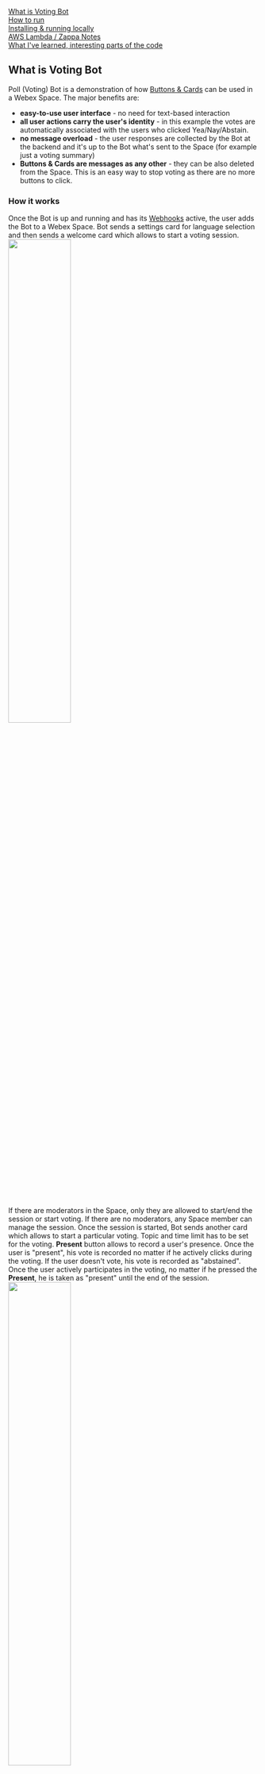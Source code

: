 [What is Voting Bot](#what-is-voting-bot)  
[How to run](#how-to-run)  
[Installing & running locally](#installing--running-locally)  
[AWS Lambda / Zappa Notes](#aws-lambda--zappa-notes)  
[What I've learned, interesting parts of the code](#what-ive-learned-interesting-parts-of-the-code)  
## What is Voting Bot
Poll (Voting) Bot is a demonstration of how [Buttons & Cards](https://developer.webex.com/docs/api/guides/cards) can be used
in a Webex Space. The major benefits are:
* **easy-to-use user interface** - no need for text-based interaction
* **all user actions carry the user's identity** - in this example the votes are automatically associated with the users
who clicked Yea/Nay/Abstain.
* **no message overload** - the user responses are collected by the Bot at the backend and it's up to the Bot what's sent
to the Space (for example just a voting summary)
* **Buttons & Cards are messages as any other** - they can be also deleted from the Space. This is an easy way to stop voting as
there are no more buttons to click.
### How it works
Once the Bot is up and running and has its [Webhooks](https://developer.webex.com/docs/api/guides/webhooks) active, the user
adds the Bot to a Webex Space. Bot sends a settings card for language selection and then sends a welcome card which allows
to start a voting session.  
<img src="./images/bot_invite_1.png" width="50%">  
If there are moderators in the Space, only they are allowed to start/end the session or start voting. If there are no moderators,
any Space member can manage the session. Once the session is started, Bot sends another card which allows to start
a particular voting. Topic and time limit has to be set for the voting. **Present** button allows to record a user's presence.
Once the user is "present", his vote is recorded no matter if he actively clicks during the voting. If the user doesn't vote,
his vote is recorded as "abstained". Once the user actively participates in the voting, no matter if he pressed the **Present**,
he is taken as "present" until the end of the session.  
<img src="./images/voting_start_1.png" width="50%">  
Voting card is sent to the Space and all Space members can click the buttons. Last click is taken as valid for each user.  
<img src="./images/voting_card_1.png" width="50%">  
At the end of the time limit or if a user clicks **End voting**, the voting card is deleted and no more votes can be cast. Voting
summary with optional Excel sheet is sent to the Space.  
<img src="./images/voting_end_1.png" width="90%">  
Multiple votings can be run during the session. Once the user decides to end the session,
<img src="./images/session_end_1.png" width="60%">  
Excel file with all votings summary is sent the Space. As the file is a part of the Space content, it is available for download
to all Space members.  
<img src="./images/session_end_2.png" width="75%">  

## How to run
The Poll (Voting) Bot is designed to run in Amazon Lambda. Use [Zappa](https://github.com/Miserlou/Zappa) to deploy it. It's using DynamoDB to store its data and runs in Flask WSGI. In development mode it can run locally as DynamoDB is provided as a Docker container and Flask can be started in development mode.

## Installing & running locally
### Requirements:
* Docker installed
* NGROK account and software installed

### Installation / initialization steps:
1. initialize virtual environment `python3 -m venv venv`
2. switch to virtual environment `source venv/bin/activate`
3. install required packages `pip install -r requirements.txt`
4. start local DynamoDB `docker run -p 8000:8000 amazon/dynamodb-local`
5. start NGROK, forward HTTP to local port 5050 `ngrok http 5050`
6. create a Webex Teams Bot at https://developer.webex.com/my-apps/new, get Bot ID and Access Token
7. copy `.env_sample` to `.env_local`, paste Access Token to `WEBEX_TEAMS_ACCESS_TOKEN`
8. use Access Token to get the Bot Id. Either visit the https://developer.webex.com/docs/api/v1/people/get-my-own-details
and replace the Authorization with the Bot's Access Token, or run `curl https://webexapis.com/v1/people/me -H "Authorization: Bearer <paste_bot_access_token>"`. Get the value of **id**. Paste the Bot id to `BOT_ID` in .env_local.
9. start the Bot `dotenv -f .env_local run python poll_bot.py`

### Testing the Bot
1. copy the URL provided by NGROK and open it in a web browser
2. the GET request from the web browser initializes the Bot's webhooks, success screen should be displayed int the browser
3. add Bot to a space
4. follow Bot's instructions to create a meeting and run polls

## AWS Lambda / Zappa Notes
The Bot is using [python-dotenv](https://pypi.org/project/python-dotenv/) to pass sensitive information,
like Access Token, to the Python script. AWS Lambda with [Zappa](https://github.com/Miserlou/Zappa) allows to run multiple 
instances of the same application. For example **dev**, **production**, etc. In order to allow the Vote Bot to run in such an environment the Bot allows Zappa to pass **DOT_ENV_FILE** environment variable to the script. **DOT_ENV_FILE** is a filename which contains the environment variables loaded by Dotenv. If there is no **DOT_ENV_FILE** the Bot loads the variables from **.env** file.
So if you used **.env_local** to run the Bot locally, copy it to **.env** before loading the script to AWS. Or you can set the **DOT_ENV_FILE** in **zappa_settings.json** to use a different .env file for each application instance. For example:
```
{
    "dev": {
      ...
        "environment_variables": {
            "DOT_ENV_FILE": ".env_local"
        },
    },
    "prod": {
      ...
        "environment_variables": {
            "DOT_ENV_FILE": ".env_prod"
        }
    }
}
```
Consult the [Zappa](https://github.com/Miserlou/Zappa) documentation on how to set it up and get it working
with your AWS account.

## What I've learned, interesting parts of the code
I'm not a professional programmer, coding is for me a way to play and learn. This section is an unordered list of things I've learned
when creating the Bot.
### NoSQL database with a single table
I use AWS to host my creations, so for a database storage I decided to use [DynamoDB](https://aws.amazon.com/dynamodb/). Which
is NoSQL. When trying to learn how to use it effectively, I came across [this article](https://www.trek10.com/blog/dynamodb-single-table-relational-modeling). Based on that I've implemented [ddb_single_table_obj.py](./ddb_single_table_obj.py). It doesn't
implement all DynamoDB features and some parts are not fully tested but it serves the purpose and it helped me to learn
a bit how to use NoSQL.
### HTTP GET / POST to the same URL
[Webhooks](https://developer.webex.com/docs/api/guides/webhooks) need to be registered to the Webex platform. When your application is hosted in a public cloud like AWS, you can't easily
chose the public hostname at which your webhook is listening. You can't set it upfront in the application configuration. Typically
you learn the hostname (and URL) after the application is installed. Webhook is using HTTP POST method, so GET is available for
something different. For example to receive a manual request from your web browser.

The GET implementation in the Bot in `spark_webhook()` learns the current public URL at which the Bot is hosted and
then runs the webhook setup in `create_webhook()`. If you move the Bot from lab to production you do not need to change
anything in the configuration. After the Bot is installed or its credentials changed, just copy the Bot URL which you
learned from the installation process and paste it to your web browser. The Bot changes the webhook setup and sends you a greeting page.  
<img src="./images/bot_greeting_1.png" width="50%">  
### Dotenv and Venv
Use [python-dotenv](https://pypi.org/project/python-dotenv/) and [venv](https://python.land/virtual-environments/virtualenv)
always and everywhere. Even for a small project. Venv makes the code easily portable to another platform by exporting/importing
the requirements. Dotenv is a way to keep your sensitive information safe. No need to paste Access Token or other credentials
to your code.
### Finite-state machine
[Finite-state machine (FSM)](https://medium.datadriveninvestor.com/state-machine-design-pattern-why-how-example-through-spring-state-machine-part-1-f13872d68c2d) is one of classical software design patterns. The Bot has a couple of states (session active/inactive, voting active/inactive, etc.) so after exploring a few dead ends I figured out that FSM is the way to go. Since many of buttons&cards
remain in the Space, users can click them any time. So it's important that the Bot responds only to the clicks (events) which are related to the current state.
### Webex Buttons & Cards Designer
Apart of the official [Adaptive cards designer](https://adaptivecards.io/designer/) there is [Webex Buttons & Cards Designer](https://developer.webex.com/buttons-and-cards-designer) which provides the set of features implemented in Webex and is using the Webex UI look end feel. The designer output is in JSON format so in order to import it into Python you can do just a copy&paste and then
replace **true** with **True** and you and up with native Python dict. This is useful for removing duplicities. In the code
the cards can be composed of a skeleton structure and then a couple of references to commonly used blocks. See for example
how `SETTINGS_BLOCK` is used in [bot_buttons_cards.py](./bot_buttons_cards.py).

On top of that I've changed all strings to be referenced indirectly and put in place using `bot_buttons_cards.nested_replace()`. Any string in a message or a card can be referenced by `{{keyword}}`. `nested_replace()` converts the card or an original string to
its final value. This makes the localization easy - localization strings are in [localization_strings.py](./localization_strings.py). And cards can be also filled with the current information - for example a session name or voting topic.

